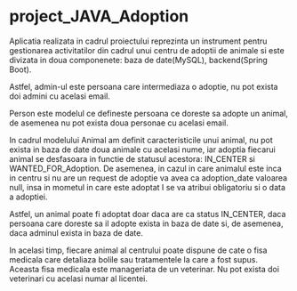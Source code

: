 # project_JAVA_Adoption

Aplicatia realizata in cadrul proiectului reprezinta un instrument pentru gestionarea activitatilor din cadrul unui centru de adoptii de animale si este divizata in doua componenete: baza de date(MySQL), backend(Spring Boot).

Astfel, admin-ul este persoana care intermediaza o adoptie, nu pot exista doi admini cu acelasi email.

Person este modelul ce defineste persoana ce doreste sa adopte un animal, de asemenea nu pot exista doua personae cu acelasi email.

In cadrul modelului Animal am definit caracteristicile unui animal, nu pot exista in baza de date doua animale cu acelasi nume, iar adoptia fiecarui animal se desfasoara in functie de statusul acestora: IN_CENTER si WANTED_FOR_Adoption. De asemenea, in cazul in care animalul este inca in centru si nu are un request de adoptie va avea ca adoption_date valoarea null, insa in mometul in care este adoptat I se va atribui obligatoriu si o data a adoptiei.

Astfel, un animal poate fi adoptat doar daca are ca status IN_CENTER, daca persoana care doreste sa il adopte exista in baza de date si, de asemenea, daca adminul exista in baza de date.

In acelasi timp, fiecare animal al centrului poate dispune de cate o fisa medicala care detaliaza bolile sau tratamentele la care a fost supus. Aceasta fisa medicala este manageriata de un veterinar. Nu pot exista doi veterinari cu acelasi numar al licentei. 
